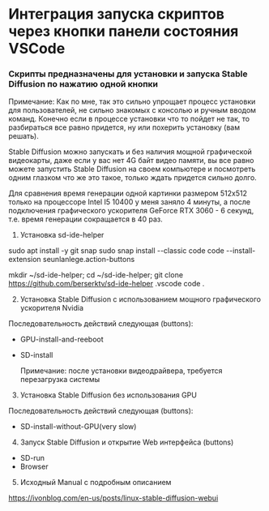 Интеграция запуска скриптов через кнопки панели состояния VSCode
================================================================


### Скрипты предназначены для установки и запуска Stable Diffusion по нажатию одной кнопки

Примечание: Как по мне, так это сильно упрощает процесс установки для пользователей, не сильно
знакомых с консолью и ручным вводом команд. Конечно если в процессе установки что то пойдет не
так, то разбираться все равно придется, ну или похерить установку (вам решать).

Stable Diffusion можно запускать и без наличия мощной графической видеокарты, даже если
у вас нет 4G байт видео памяти, вы все равно можете запустить Stable Diffusion на своем
компьютере и посмотреть одним глазком что же это такое, только ждать придется сильно долго.

Для сравнения время генерации одной картинки размером 512x512 только на процессоре Intel I5 10400
у меня заняло 4 минуты, а после подключения графического ускорителя GeForce RTX 3060 - 6 секунд,
т.е. время генерации сокращается в 40 раз.


1. Установка sd-ide-helper

sudo apt install -y git snap
sudo snap install --classic code
code --install-extension seunlanlege.action-buttons

mkdir ~/sd-ide-helper; cd ~/sd-ide-helper;
git clone https://github.com/berserktv/sd-ide-helper .vscode
code .

2. Установка Stable Diffusion c использованием мощного графического ускорителя Nvidia

Последовательность действий следующая (buttons):

- GPU-install-and-reeboot
- SD-install

  Примечание: после установки видеодрайвера, требуется перезагрузка системы

3. Установка Stable Diffusion без использования GPU

Последовательность действий следующая (buttons):

- SD-install-without-GPU(very slow)

4. Запуск Stable Diffusion и открытие Web интерфейса (buttons)
   
- SD-run
- Browser

5. Исходный Manual c подробным описанием

https://ivonblog.com/en-us/posts/linux-stable-diffusion-webui

